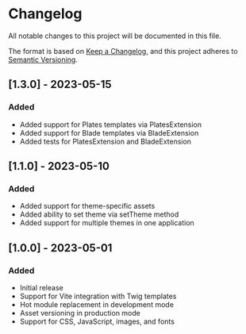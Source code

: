 # Changelog

All notable changes to this project will be documented in this file.

The format is based on [Keep a Changelog](https://keepachangelog.com/en/1.0.0/),
and this project adheres to [Semantic Versioning](https://semver.org/spec/v2.0.0.html).

## [1.3.0] - 2023-05-15

### Added
- Added support for Plates templates via PlatesExtension
- Added support for Blade templates via BladeExtension
- Added tests for PlatesExtension and BladeExtension

## [1.1.0] - 2023-05-10

### Added
- Added support for theme-specific assets
- Added ability to set theme via setTheme method
- Added support for multiple themes in one application

## [1.0.0] - 2023-05-01

### Added
- Initial release
- Support for Vite integration with Twig templates
- Hot module replacement in development mode
- Asset versioning in production mode
- Support for CSS, JavaScript, images, and fonts
